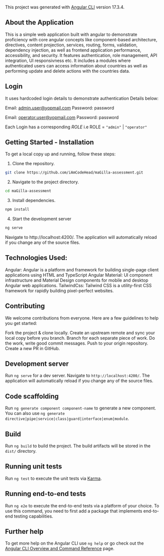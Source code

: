 This project was generated with [Angular CLI](https://github.com/angular/angular-cli) version 17.3.4.

## About the Application

This is a simple web application built with angular to demonstrate proficiency with core angular concepts like component-based architecture, directives, content projection, services, routing, forms, validation, dependency injection, as well as frontend application performance, accessibility, and security. 
It features authentication, role management, API integration, UI responsivness etc. It includes a modules where authenticated users can access information about countries as well as performing update and delete actions with the countries data.

## Login

It uses hardcoded login details to demonstrate authentication
Details below:

Email: admin.user@yopmail.com
Password: password

Email: operator.user@yopmail.com
Password: password

Each Login has a corresponding *ROLE* i.e ROLE = `"admin"` | `"operator"`

## Getting Started - Installation

To get a local copy up and running, follow these steps:

1. Clone the repository.
```bash
git clone https://github.com/iAmCodeHead/maGilla-assessment.git
```
2. Navigate to the project directory.
```bash
cd maGilla-assessment
```
3. Install dependencies.
```bash
npm install
```
4. Start the development server
```bash
ng serve
```
Navigate to http://localhost:4200/. The application will automatically reload if you change any of the source files.


## Technologies Used:

Angular: Angular is a platform and framework for building single-page client applications using HTML and TypeScript
Angular Material: UI component infrastructure and Material Design components for mobile and desktop Angular web applications.
TailwindCss: Tailwind CSS is a utility-first CSS framework for rapidly building pixel-perfect websites.

## Contributing

We welcome contributions from everyone. Here are a few guidelines to help you get started:

Fork the project & clone locally.
Create an upstream remote and sync your local copy before you branch.
Branch for each separate piece of work.
Do the work, write good commit messages.
Push to your origin repository.
Create a new PR in GitHub.


## Development server

Run `ng serve` for a dev server. Navigate to `http://localhost:4200/`. The application will automatically reload if you change any of the source files.

## Code scaffolding

Run `ng generate component component-name` to generate a new component. You can also use `ng generate directive|pipe|service|class|guard|interface|enum|module`.

## Build

Run `ng build` to build the project. The build artifacts will be stored in the `dist/` directory.

## Running unit tests

Run `ng test` to execute the unit tests via [Karma](https://karma-runner.github.io).

## Running end-to-end tests

Run `ng e2e` to execute the end-to-end tests via a platform of your choice. To use this command, you need to first add a package that implements end-to-end testing capabilities.

## Further help

To get more help on the Angular CLI use `ng help` or go check out the [Angular CLI Overview and Command Reference](https://angular.io/cli) page.